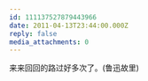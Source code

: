 ```yaml
---
id: 111137527879443966
date: 2011-04-13T23:44:00.000Z
reply: false
media_attachments: 0
---
```


来来回回的路过好多次了。(鲁迅故里) ​​​​

